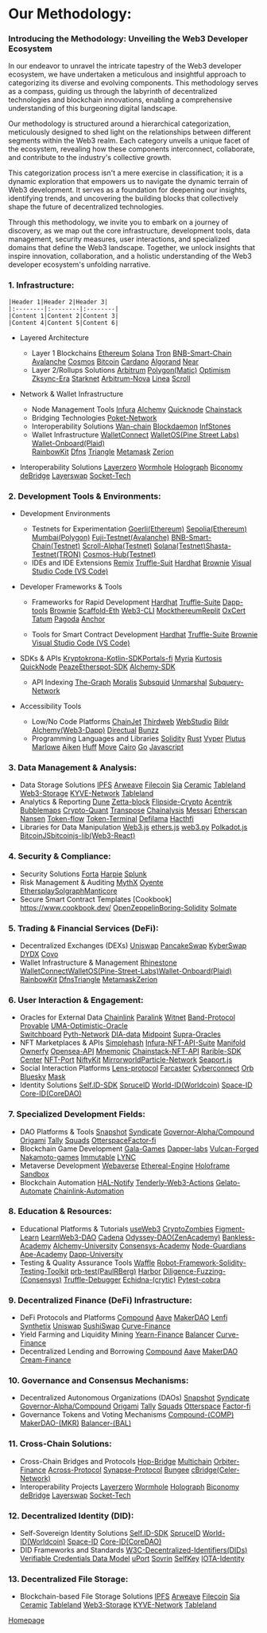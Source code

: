 # Our Methodology:

<h3>Introducing the Methodology: Unveiling the Web3 Developer Ecosystem</h3>

In our endeavor to unravel the intricate tapestry of the Web3 developer ecosystem, we have undertaken a meticulous and insightful approach to categorizing its diverse and evolving components. This methodology serves as a compass, guiding us through the labyrinth of decentralized technologies and blockchain innovations, enabling a comprehensive understanding of this burgeoning digital landscape.

Our methodology is structured around a hierarchical categorization, meticulously designed to shed light on the relationships between different segments within the Web3 realm. Each category unveils a unique facet of the ecosystem, revealing how these components interconnect, collaborate, and contribute to the industry's collective growth.

This categorization process isn't a mere exercise in classification; it is a dynamic exploration that empowers us to navigate the dynamic terrain of Web3 development. It serves as a foundation for deepening our insights, identifying trends, and uncovering the building blocks that collectively shape the future of decentralized technologies.

Through this methodology, we invite you to embark on a journey of discovery, as we map out the core infrastructure, development tools, data management, security measures, user interactions, and specialized domains that define the Web3 landscape. Together, we unlock insights that inspire innovation, collaboration, and a holistic understanding of the Web3 developer ecosystem's unfolding narrative.


<h3> 1. Infrastructure: </h3>

    |Header 1|Header 2|Header 3|
    |:--------|:--------|:--------|
    |Content 1|Content 2|Content 3|
    |Content 4|Content 5|Content 6| 

- Layered Architecture
    - Layer 1 Blockchains [Ethereum](https://ethereum.org/en/) [Solana](https://solana.com/) [Tron](https://tron.network/) [BNB-Smart-Chain](https://bnbsmartchain.com/) [Avalanche](https://www.avax.network/)	[Cosmos](https://cosmos.network/)	[Bitcoin](https://bitcoin.org/)	[Cardano](https://cardano.org/)	[Algorand](https://algorand.com/)	[Near](https://near.org/)
    - Layer 2/Rollups Solutions [Arbitrum](https://arbitrum.io/) [Polygon(Matic)](https://polygon.technology/) 	[Optimism](https://www.optimism.io/) [Zksync-Era](https://zksync.io/)	[Starknet](https://www.starknet.io/)	[Arbitrum-Nova](https://nova.arbitrum.io/)	[Linea](https://linea.build/)	[Scroll](https://scroll.io/)	

- Network & Wallet Infrastructure 
    - Node Management Tools [Infura](https://www.infura.io/)	[Alchemy](https://www.alchemy.com/)	[Quicknode](https://www.quicknode.com/)	[Chainstack](https://chainstack.com/	)	
    - Bridging Technologies [Poket-Network](https://www.pokt.network/)
    - Interoperability Solutions [Wan-chain](https://www.wanchain.org/) [Blockdaemon](https://www.blockdaemon.com/)	[InfStones](https://infstones.com/)
    - Wallet Infrastructure [WalletConnect](https://walletconnect.com/) [WalletOS(Pine Street Labs)](https://www.pinestreetlabs.com/)
[Wallet-Onboard(Plaid)](https://plaid.com/wallet-onboard/)	
[RainbowKit](https://www.rainbowkit.com/)
[Dfns](https://www.dfns.co/)	[Triangle](https://www.triangleplatform.com/)	[Metamask](https://metamask.io/)	[Zerion](https://zerion.io/)

- Interoperability Solutions	[Layerzero](https://layerzero.network/)	[Wormhole](https://wormhole.com/)	[Holograph](https://www.holograph.xyz/)	[Biconomy](https://www.biconomy.io/)	[deBridge](https://debridge.finance/)	[Layerswap](https://www.layerswap.io/)	[Socket-Tech](https://socket.tech/)	
    

<h3> 2. Development Tools & Environments: </h3>

- Development Environments 
    - Testnets for Experimentation [Goerli(Ethereum)](https://goerli.net/)	[Sepolia(Ethereum)](https://sepolia.dev/)	[Mumbai(Polygon)](https://docs.polygonscan.com/v/mumbai-polygonscan/)	[Fuji-Testnet(Avalanche)](https://www.avax.network/) [BNB-Smart-Chain(Testnet)](https://bnbsmartchain.com/) [Scroll-Alpha(Testnet)](https://guide.scroll.io/) [Solana(Testnet)](https://docs.solana.com/clusters)[Shasta-Testnet(TRON)](https://tron.network/) [Cosmos-Hub(Testnet)](https://cosmos.network/)						
    - IDEs and IDE Extensions [Remix](https://remix.ethereum.org/) [Truffle-Suit](https://trufflesuite.com/) [Hardhat](https://hardhat.org/) [Brownie](https://github.com/eth-brownie/brownie) [Visual Studio Code (VS Code)](https://code.visualstudio.com/)
    
- Developer Frameworks & Tools 
    - Frameworks for Rapid Development [Hardhat](https://hardhat.org/)	[Truffle-Suite](https://trufflesuite.com/)	[Dapp-tools](https://dapp.tools/) [Brownie](https://github.com/eth-brownie/brownie) [Scaffold-Eth](https://docs.scaffoldeth.io/) [Web3-CLI](https://web3cli.vercel.app/) [Mockthereum](https://github.com/httptoolkit/mockthereum)[Replit](https://replit.com/)	[OxCert](https://github.com/0xcert/framework)	[Tatum](https://tatum.io/)	[Pagoda](https://www.pagoda.co/) [Anchor](https://www.anchor-lang.com/)
 
    - Tools for Smart Contract Development [Hardhat](https://hardhat.org/)	[Truffle-Suite](https://trufflesuite.com/) [Brownie](https://github.com/eth-brownie/brownie) [Visual Studio Code (VS Code)](https://code.visualstudio.com/)
    
- SDKs & APIs [Kryptokrona-Kotlin-SDK](https://github.com/kryptokrona/kryptokrona-kotlin-sdk)[Portals-fi](https://portals.fi/)	[Myria](https://myria.com/)	[Kurtosis](https://www.kurtosis.com/) [QuickNode](https://www.quicknode.com/) [Peaze](https://www.peaze.com/)[Etherspot-SDK](https://etherspot.io/)	[Alchemy-SDK](https://www.alchemy.com/sdk)
    - API Indexing [The-Graph](https://thegraph.com/)	[Moralis](https://moralis.io/)	[Subsquid](https://www.subsquid.io/)	[Unmarshal](https://unmarshal.io/)	[Subquery-Network](https://subquery.network/)

- Accessibility Tools
   - Low/No Code Platforms [ChainJet](https://chainjet.io/)	[Thirdweb](https://thirdweb.com/) [WebStudio](https://www.webstudio.so/)	[Bildr](https://www.bildr.com/)	[Alchemy(Web3-Dapp)](https://www.alchemy.com/dapps/create-web3-dapp) [Directual](https://www.directual.com/) [Bunzz](https://www.bunzz.dev/)
   - Programming Languages and Libraries [Solidity](https://soliditylang.org/)	[Rust](https://www.rust-lang.org/)	[Vyper](https://docs.vyperlang.org/)	[Plutus](https://plutus.readthedocs.io/en/latest/tutorials/) [Marlowe](https://play.marlowe-finance.io/#/) [Aiken](https://github.com/aiken-lang/aiken)	[Huff](https://huff.sh/) [Move](https://move-book.com/) [Cairo](https://www.cairo-lang.org/) [Go](https://go.dev/) [Javascript](https://www.javascript.com/)


<h3> 3. Data Management & Analysis: </h3>

- Data Storage Solutions [IPFS](https://ipfs.tech/)	[Arweave](https://www.arweave.org/)	[Filecoin](https://filecoin.io/)	[Sia](https://sia.tech/)	[Ceramic](https://ceramic.network/)	[Tableland](https://tableland.xyz/)	[Web3-Storage](https://web3.storage/) [KYVE-Network](https://www.kyve.network/) [Tableland](https://tableland.xyz/)
- Analytics & Reporting [Dune](https://dune.com/home)	[Zetta-block](https://www.zettablock.com/)	[Flipside-Crypto](https://flipsidecrypto.xyz/)	[Acentrik](https://www.acentrik.io/)	[Bubblemaps](https://bubblemaps.io/)	[Crypto-Quant](https://cryptoquant.com/analytics/dashboard) [Transpose](https://www.transpose.io/) [Chainalysis](https://www.chainalysis.com/) [Messari](https://messari.io/)	[Etherscan](https://etherscan.io/tokens?l=Analytics)	[Nansen](https://www.nansen.ai/)	 [Token-flow](https://tokenflow.live/)
[Token-Terminal](https://www.googleadservices.com/pagead/aclk?sa=L&ai=DChcSEwiKwKXL6N3_AhXT7HcKHU3KAB0YABAAGgJlZg&ohost=www.google.com&cid=CAESbeD2RVPcTS4FNXnwCqVfHyeB2cahvyPqr_8M5a7iybQz295bzmR7UrBP2F1qQqw1PEMyN-WePnAKjuUoIc22K6vyi7ZWYNruiYtL7Xz37EPDVzapIgYOUOlEVKshnGBtGWEkN3W1ftR56E1xbLE&sig=AOD64_2CvJEdB7i5ZSjTzYehD1DhJ3Yybw&q&adurl&ved=2ahUKEwjln57L6N3_AhWELOwKHVQqAioQ0Qx6BAgJEAE) [Defilama](https://defillama.com/) [Hacthfi](https://hatchfi.co/)
- Libraries for Data Manipulation [Web3.js](https://web3js.readthedocs.io/en/v1.10.0/) [ethers.js](https://docs.ethers.org/v5/) [web3.py](https://web3py.readthedocs.io/en/stable/) [Polkadot.js](https://polkadot.js.org/docs/) [BitcoinJS](https://github.com/bitcoinjs/)[bitcoinjs-lib(Web3-React)](https://docs.uniswap.org/sdk/web3-react/overview)

<h3> 4. Security & Compliance: </h3>

- Security Solutions  [Forta](https://forta.org/) [Harpie](https://harpie.io/) [Splunk](https://www.splunk.com/en_us/home-page.html)
- Risk Management & Auditing [MythX](https://mythx.io/)	[Oyente](https://oyente.tech/)	[Ethersplay](https://github.com/crytic/ethersplay)[Solgraph](https://github.com/raineorshine/solgraph)[Manticore](https://github.com/trailofbits/manticore)
- Secure Smart Contract Templates [Cookbook] https://www.cookbook.dev/ [OpenZeppelin](https://www.openzeppelin.com/contracts)[Boring-Solidity](https://github.com/boringcrypto/BoringSolidity) [Solmate](https://github.com/transmissions11/solmate)

<h3> 5. Trading & Financial Services (DeFi): </h3>

- Decentralized Exchanges (DEXs) [Uniswap](https://uniswap.org/) [PancakeSwap](https://pancakeswap.finance/) [KyberSwap](https://kyberswap.com/) [DYDX](https://dydx.exchange/)	[Covo](https://covo.finance/)
- Wallet Infrastructure & Management [Rhinestone](https://www.rhinestone.tech/) [WalletConnect](https://walletconnect.com/)[WalletOS(Pine-Street-Labs)](https://www.pinestreetlabs.com/)[Wallet-Onboard(Plaid)](https://plaid.com/wallet-onboard/) [RainbowKit](https://www.rainbowkit.com/) [Dfns](https://www.dfns.co/)[Triangle](https://www.triangleplatform.com/) [Metamask](https://metamask.io/)[Zerion](https://zerion.io/)

<h3> 6. User Interaction & Engagement: </h3>

- Oracles for External Data  [Chainlink](https://chain.link/) [Paralink](https://paralink.network/)	[Witnet](https://witnet.io/)	[Band-Protocol](https://www.bandprotocol.com/) [Provable](https://provable.xyz/) [UMA-Optimistic-Oracle](https://oracle.uma.xyz/)	
[Switchboard](https://switchboard.xyz/) [Pyth-Network](https://pyth.network/) [DIA-data](https://www.diadata.org/) [Midpoint](https://www.midpointapi.com/) [Supra-Oracles](https://supraoracles.com/)
- NFT Marketplaces & APIs [Simplehash](https://simplehash.com/) [Infura-NFT-API-Suite](https://www.infura.io/platform/nft-api) [Manifold](https://manifold.xyz/) [Ownerfy](https://ownerfy.com/) [Opensea-API](https://docs.opensea.io/reference/api-overview) [Mnemonic](https://www.mnemonichq.com/) [Chainstack-NFT-API](https://chainstack.com/nft-api/) [Rarible-SDK](https://docs.rarible.org/) [Center](https://center.app/)	[NFT-Port](https://www.nftport.xyz/) [NiftyKit](https://niftykit.com/) [Mirrorworld](https://mirrorworld.fun/)[Particle-Network](https://particle.network/) [Seaport.js](https://github.com/ProjectOpenSea/seaport-js)
- Social Interaction Platforms [Lens-protocol](https://www.lens.xyz/) [Farcaster](https://www.farcaster.xyz/) [Cyberconnect](https://galxeecyber.com/) [Orb](https://orb.ac/) [Bluesky](https://blueskyweb.xyz/) [Mask](https://mask.io/)
- Identity Solutions [Self.ID-SDK](https://self.id/) [SpruceID](https://spruceid.com/)	[World-ID(Worldcoin)](https://worldcoin.org/world-id)	[Space-ID](https://space.id/) [Core-ID(CoreDAO)](https://coredao.id/)	

<h3> 7. Specialized Development Fields: </h3>

- DAO Platforms & Tools [Snapshot](https://snapshot.org/) [Syndicate](https://syndicate.io/) [Governor-Alpha/Compound](https://compound.finance/) [Origami](https://www.joinorigami.com/) [Tally](https://www.tally.xyz/) [Squads](https://squads.so/) [Otterspace](https://www.otterspace.xyz/)[Factor-fi](https://factor.fi/)	
- Blockchain Game Development [Gala-Games](https://gala.com/) [Dapper-labs](https://www.dapperlabs.com/) [Vulcan-Forged](https://vulcanforged.com/) [Nakamoto-games](https://www.nakamoto.games/) [Immutable](https://www.immutable.com/) [LYNC](https://www.lync.world/)
- Metaverse Development [Webaverse](https://webaverse.com/)	[Ethereal-Engine](https://www.etherealengine.com/about) [Holoframe](https://holoframe.io/) [Sandbox](https://www.sandbox.game/en/)
- Blockchain Automation [HAL-Notify](https://www.hal.xyz/products/hal-notify) [Tenderly-Web3-Actions](https://docs.tenderly.co/web3-actions/intro-to-web3-actions) [Gelato-Automate](https://www.gelato.network/automate) [Chainlink-Automation](https://chain.link/automation)

<h3> 8. Education & Resources: </h3>

- Educational Platforms & Tutorials [useWeb3](https://www.useweb3.xyz/)	[CryptoZombies](https://cryptozombies.io/)	[Figment-Learn](https://learn.figment.io/)	[LearnWeb3-DAO](https://learnweb3.io/) [Cadena](https://cadena.dev/)	[Odyssey-DAO(ZenAcademy)](https://www.odysseydao.com/learn?e9032d73_page=8) [Bankless-Academy](https://banklessacademy.com/) [Alchemy-University](https://university.alchemy.com/) [Consensys-Academy](https://consensys.net/academy/)	[Node-Guardians](https://nodeguardians.io/)	[Ape-Academy](https://academy.apeworx.io/) [Dapp-University](https://www.dappuniversity.com/)
- Testing & Quality Assurance Tools [Waffle](https://getwaffle.io/) [Robot-Framework-Solidity-Testing-Toolkit](https://github.com/jg8481/Robot-Framework-Solidity-Testing-Toolkit) [prb-test(PaulRBerg)](https://github.com/PaulRBerg/prb-test)	[Harbor](https://www.goharbor.com/)	[Diligence-Fuzzing-(Consensys)](https://consensys.net/diligence/fuzzing/) [Truffle-Debugger](https://trufflesuite.com/)	 [Echidna-(crytic)](https://github.com/crytic/echidna) [Pytest-cobra](https://pypi.org/project/pytest-cobra/)

<h3> 9. Decentralized Finance (DeFi) Infrastructure: </h3>

- DeFi Protocols and Platforms [Compound](https://compound.finance/) [Aave](https://aave.com/) [MakerDAO](https://makerdao.com/) [Lenfi](https://lenfi.io/) [Synthetix](https://www.synthetix.io/) [Uniswap](https://uniswap.org/) [SushiSwap](https://sushi.com/) [Curve-Finance](https://curve.fi/)
- Yield Farming and Liquidity Mining [Yearn-Finance](https://yearn.finance/) [Balancer](https://balancer.fi/) [Curve-Finance](https://curve.fi/)
- Decentralized Lending and Borrowing [Compound](https://compound.finance/) [Aave](https://aave.com/) [MakerDAO](https://makerdao.com/) [Cream-Finance](https://cream.finance/)

<h3> 10. Governance and Consensus Mechanisms: </h3>

- Decentralized Autonomous Organizations (DAOs) [Snapshot](https://snapshot.org/)	[Syndicate](https://syndicate.io/)	[Governor-Alpha/Compound](https://compound.finance/) [Origami](https://www.joinorigami.com/) [Tally](https://www.tally.xyz/)	[Squads](https://squads.so/) [Otterspace](https://www.otterspace.xyz/) [Factor-fi](https://factor.fi/)
- Governance Tokens and Voting Mechanisms [Compound-(COMP)](https://compound.finance/) [MakerDAO-(MKR)](https://makerdao.com/en/) [Balancer-(BAL)](https://balancer.fi/)

<h3> 11. Cross-Chain Solutions: </h3>

- Cross-Chain Bridges and Protocols  [Hop-Bridge](https://hop.exchange/) [Multichain](https://multichain.xyz/)	[Orbiter-Finance](https://www.orbiter.finance/)	[Across-Protocol](https://across.to/)	[Synapse-Protocol](https://www.synapseprotocol.com/) [Bungee](https://bungee.exchange/)	[cBridge(Celer-Network)](https://cbridge.celer.network/)
- Interoperability Projects [Layerzero](https://layerzero.network/)	[Wormhole](https://wormhole.com/)	[Holograph](https://www.holograph.xyz/)	[Biconomy](https://www.biconomy.io/)	[deBridge](https://debridge.finance/)	[Layerswap](https://www.layerswap.io/)	[Socket-Tech](https://socket.tech/)

<h3> 12. Decentralized Identity (DID): </h3>

- Self-Sovereign Identity Solutions [Self.ID-SDK](https://self.id/)	[SpruceID](https://spruceid.com/)	[World-ID(Worldcoin)](https://worldcoin.org/world-id)	[Space-ID](https://space.id/)	[Core-ID(CoreDAO)](https://coredao.id/)
- DID Frameworks and Standards [W3C-Decentralized-Identifiers(DIDs)](https://www.w3.org/TR/did-core/) [Verifiable Credentials Data Model](https://www.w3.org/TR/vc-data-model/) [uPort](https://www.uport.me/) [Sovrin](https://sovrin.org/) [SelfKey](https://selfkey.org/) [IOTA-Identity](https://www.iota.org/)

<h3> 13. Decentralized File Storage: </h3>

- Blockchain-based File Storage Solutions [IPFS](https://ipfs.tech/)	[Arweave](https://www.arweave.org/)	[Filecoin](https://filecoin.io/)	[Sia](https://sia.tech/)	[Ceramic](https://ceramic.network/)	[Tableland](https://tableland.xyz/)	[Web3-Storage](https://web3.storage/) [KYVE-Network](https://www.kyve.network/) [Tableland](https://tableland.xyz/)


[Homepage](https://github.com/GuerrillaBuzz/The-Web3-Developer-Ecosystem-Landscape)